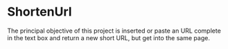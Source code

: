# ShortenUrl
The principal objective of this project is inserted or paste an URL complete in the text box and return a new short URL, but get into the same page.
